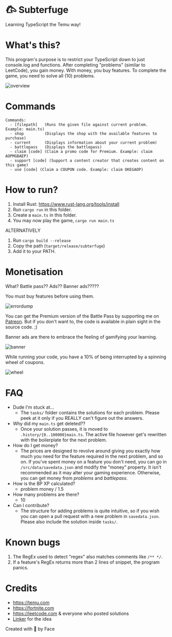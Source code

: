 # 𐂃 Subterfuge
Learning TypeScript the Temu way!

# What's this?
This program's purpose is to restrict your TypeScript down to just console.log and functions. After completing "problems" (similar to LeetCode), you gain money. With money, you buy features. To complete the game, you need to solve all (10) problems.

![overview](https://github.com/face-hh/subterfuge/assets/69168154/1bbb5e93-30f6-440c-809c-d096a04e9f2b)

# Commands
```
Commands:
  - [filepath]   (Runs the given file against current problem. Example: main.ts)
  - shop         (Displays the shop with the available features to purchase)
  - current      (Displays information about your current problem)
  - battlepass   (Displays the battlepass)
  - claim [code] (Claim a promo code for Premium. Example: claim AOPMGBAEP)
  - support [code] (Support a content creator that creates content on this game)
  - use [code] (Claim a COUPON code. Example: claim OKEGAOP)
```

# How to run?
1. Install Rust: https://www.rust-lang.org/tools/install
2. Run `cargo run` in this folder.
3. Create a `main.ts` in this folder.
4. You may now play the game, `cargo run main.ts`

ALTERNATIVELY

1. Run `cargo build --release`
2. Copy the path (`target/release/subterfuge`)
3. Add it to your PATH.

# Monetisation
What? Battle pass?? Ads?? Banner ads?????

You must buy features before using them.

![errordump](https://github.com/face-hh/subterfuge/assets/69168154/e0e41387-7512-40ea-851f-a4e3e78e671b)


You can get the Premium version of the Battle Pass by supporting me on [Patreon](https://patreon.com/facedevstuff). But if you don't want to, the code is available in plain sight in the source code. ;)

Banner ads are there to embrace the feeling of gamifying your learning.

![banner](https://github.com/face-hh/subterfuge/assets/69168154/37d3742e-15bf-434f-a106-d36327859df5)


While running your code, you have a 10% of being interrupted by a spinning wheel of coupons.

![wheel](https://github.com/face-hh/subterfuge/assets/69168154/cbd5ae71-11fa-4f6b-b7e9-6763e29e1c7b)


# FAQ
- Dude I'm stuck at...
  - The `tasks/` folder contains the solutions for each problem. Please peek at it only if you REALLY can't figure out the answers.
- Why did my `main.ts` get deleted??
  - Once your solution passes, it is moved to `.history/{0..100000}main.ts`. The active file however get's rewritten with the boilerplate for the next problem.
- How do I get money?
  - The prices are designed to revolve around giving you exactly how much you need for the feature required in the next problem, and so on. If you've spent money on a feature you don't need, you can go in `/src/data/savedata.json` and modify the "money" property. It isn't recommended as it may alter your gaming experience. Otherwise, you can get money from *problems* and *battlepass*.
- How is the BP XP calculated?
  - problem money / 1.5
- How many problems are there?
  - 10
- Can I contribute?
  - The structure for adding problems is quite intuitive, so if you wish you can open a pull request with a new problem in `savedata.json`. Please also include the solution inside `tasks/`.

# Known bugs
1. The RegEx used to detect "regex" also matches comments like `/** */`.
2. If a feature's RegEx returns more than 2 lines of snippet, the program panics.
# Credits
- https://temu.com
- https://fortnite.com
- https://leetcode.com & everyone who posted solutions
- [Linker](https://github.com/Linker-123?tab=repositories) for the idea

Created with 🦀 by Face